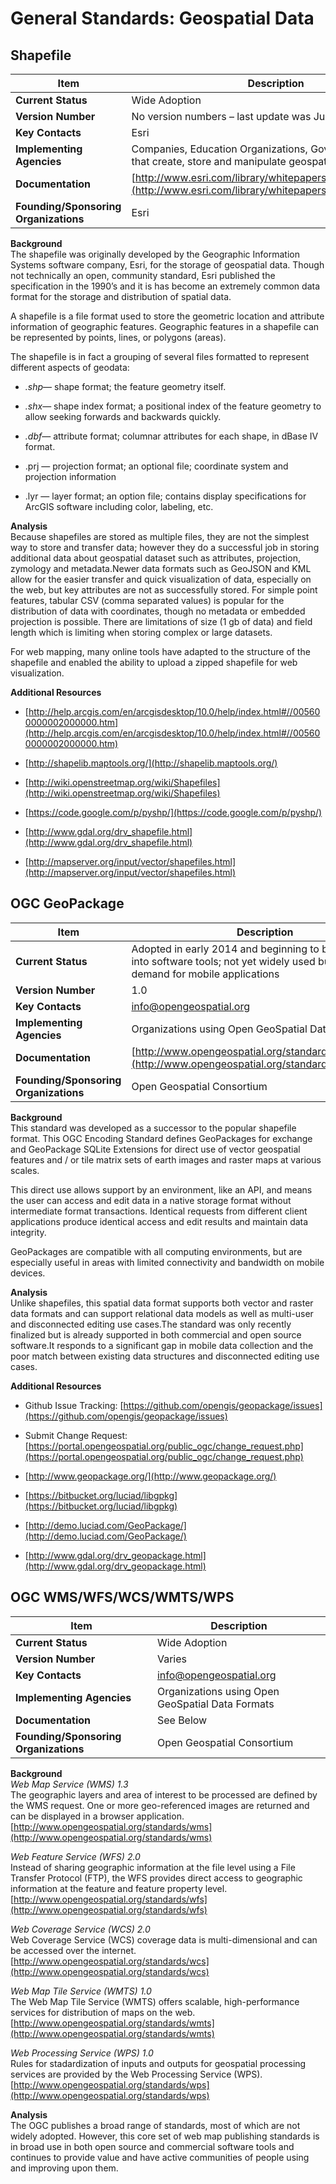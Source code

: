 # General Standards: Geospatial Data


## Shapefile

| Item | Description |
| --- | --- |
| **Current Status** | Wide Adoption |
| **Version Number** | No version numbers – last update was July 1998 |
| **Key Contacts** | Esri |
| **Implementing Agencies** | Companies, Education Organizations, Government Agencies that create, store and manipulate geospatial data |
| **Documentation** | [http://www.esri.com/library/whitepapers/pdfs/shapefile.pdf](http://www.esri.com/library/whitepapers/pdfs/shapefile.pdf) |
| **Founding/Sponsoring Organizations** | Esri |

**Background**
<br>
The shapefile was originally developed by the Geographic Information Systems software company, Esri, for the storage of geospatial data. Though not technically an open, community standard, Esri published the specification in the 1990’s and it is has become an extremely common data format for the storage and distribution of spatial data.

A shapefile is a file format used to store the geometric location and attribute information of geographic features. Geographic features in a shapefile can be represented by points, lines, or polygons (areas).

The shapefile is in fact a grouping of several files formatted to represent different aspects of geodata:

* _.shp_— shape format; the feature geometry itself.

* _.shx_— shape index format; a positional index of the feature geometry to allow seeking forwards and backwards quickly.

* _.dbf_— attribute format; columnar attributes for each shape, in dBase IV format.

* .prj — projection format; an optional file; coordinate system and projection information

* .lyr — layer format; an option file; contains display specifications for ArcGIS software including color, labeling, etc.

**Analysis**
<br>
Because shapefiles are stored as multiple files, they are not the simplest way to store and transfer data; however they do a successful job in storing additional data about geospatial dataset such as attributes, projection, zymology and metadata.Newer data formats such as GeoJSON and KML allow for the easier transfer and quick visualization of data, especially on the web, but key attributes are not as successfully stored. For simple point features, tabular CSV (comma separated values) is popular for the distribution of data with coordinates, though no metadata or embedded projection is possible. There are limitations of size (1 gb of data) and field length which is limiting when storing complex or large datasets.

For web mapping, many online tools have adapted to the structure of the shapefile and enabled the ability to upload a zipped shapefile for web visualization.

**Additional Resources**

*   [http://help.arcgis.com/en/arcgisdesktop/10.0/help/index.html#//005600000002000000.htm](http://help.arcgis.com/en/arcgisdesktop/10.0/help/index.html#//005600000002000000.htm)

*   [http://shapelib.maptools.org/](http://shapelib.maptools.org/)

*   [http://wiki.openstreetmap.org/wiki/Shapefiles](http://wiki.openstreetmap.org/wiki/Shapefiles)

*   [https://code.google.com/p/pyshp/](https://code.google.com/p/pyshp/)

*   [http://www.gdal.org/drv_shapefile.html](http://www.gdal.org/drv_shapefile.html)

*   [http://mapserver.org/input/vector/shapefiles.html](http://mapserver.org/input/vector/shapefiles.html)


## OGC GeoPackage

| Item | Description |
| --- | --- |
| **Current Status** | Adopted in early 2014 and beginning to be integrated into software tools; not yet widely used but significant demand for mobile applications |
| **Version Number** | 1.0 |
| **Key Contacts** | info@opengeospatial.org |
| **Implementing Agencies** | Organizations using Open GeoSpatial Data Formats |
| **Documentation** | [http://www.opengeospatial.org/standards/geopackage](http://www.opengeospatial.org/standards/geopackage) |
| **Founding/Sponsoring Organizations** | Open Geospatial Consortium |

**Background**
<br>
This standard was developed as a successor to the popular shapefile format. This OGC Encoding Standard defines GeoPackages for exchange and GeoPackage SQLite Extensions for direct use of vector geospatial features and / or tile matrix sets of earth images and raster maps at various scales.

This direct use allows support by an environment, like an API, and means the user can access and edit data in a native storage format without intermediate format transactions. Identical requests from different client applications produce identical access and edit results and maintain data integrity.

GeoPackages are compatible with all computing environments, but are especially useful in areas with limited connectivity and bandwidth on mobile devices.

**Analysis**
<br>
Unlike shapefiles, this spatial data format supports both vector and raster data formats and can support relational data models as well as multi-user and disconnected editing use cases.The standard was only recently finalized but is already supported in both commercial and open source software.It responds to a significant gap in mobile data collection and the poor match between existing data structures and disconnected editing use cases.

**Additional Resources**

*   Github Issue Tracking: [https://github.com/opengis/geopackage/issues](https://github.com/opengis/geopackage/issues)

*   Submit Change Request: [https://portal.opengeospatial.org/public_ogc/change_request.php](https://portal.opengeospatial.org/public_ogc/change_request.php)

*   [http://www.geopackage.org/](http://www.geopackage.org/)

*   [https://bitbucket.org/luciad/libgpkg](https://bitbucket.org/luciad/libgpkg)

*   [http://demo.luciad.com/GeoPackage/](http://demo.luciad.com/GeoPackage/)

*   [http://www.gdal.org/drv_geopackage.html](http://www.gdal.org/drv_geopackage.html)


## OGC WMS/WFS/WCS/WMTS/WPS

| Item | Description |
| --- | --- |
| **Current Status** | Wide Adoption |
| **Version Number** | Varies |
| **Key Contacts** | info@opengeospatial.org |
| **Implementing Agencies** | Organizations using Open GeoSpatial Data Formats |
| **Documentation** | See Below |
| **Founding/Sponsoring Organizations** | Open Geospatial Consortium |

**Background**
<br>
_Web Map Service (WMS) 1.3_
<br>
The geographic layers and area of interest to be processed are defined by the WMS request. One or more geo-referenced images are returned and can be displayed in a browser application.
[http://www.opengeospatial.org/standards/wms](http://www.opengeospatial.org/standards/wms)

_Web Feature Service (WFS) 2.0_
<br>
Instead of sharing geographic information at the file level using a File Transfer Protocol (FTP), the WFS provides direct access to geographic information at the feature and feature property level.
[http://www.opengeospatial.org/standards/wfs](http://www.opengeospatial.org/standards/wfs)

_Web Coverage Service (WCS) 2.0_
<br>
Web Coverage Service (WCS) coverage data is multi-dimensional and can be accessed over the internet.
[http://www.opengeospatial.org/standards/wcs](http://www.opengeospatial.org/standards/wcs)

_Web Map Tile Service (WMTS) 1.0_
<br>
The Web Map Tile Service (WMTS) offers scalable, high-performance services for distribution of maps on the web.
[http://www.opengeospatial.org/standards/wmts](http://www.opengeospatial.org/standards/wmts)

_Web Processing Service (WPS) 1.0_
<br>
Rules for stadardization of inputs and outputs for geospatial processing services are provided by the Web Processing Service (WPS).
[http://www.opengeospatial.org/standards/wps](http://www.opengeospatial.org/standards/wps)

**Analysis**
<br>
The OGC publishes a broad range of standards, most of which are not widely adopted. However, this core set of web map publishing standards is in broad use in both open source and commercial software tools and continues to provide value and have active communities of people using and improving upon them.
